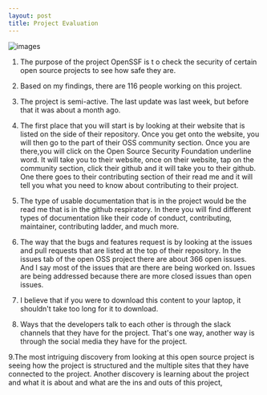 ```yaml
---  
layout: post  
title: Project Evaluation
---    
```

![images](https://github.com/user-attachments/assets/4a7c7378-1eeb-414d-ae64-43660d015d01)


1. The purpose of the project OpenSSF is t o check the security of certain open source projects to see how safe they are.

2. Based on my findings, there are 116 people working on this project.

3. The project is semi-active. The last update was last week, but before that it was about a month ago. 

4. The first place that you will start is by looking at their website that is listed on the side of their repository. Once you get onto the website, you will then go to the part of their OSS community section. Once you are there,you will click on the Open Source Security Foundation underline word. It will take you to their website, once on their website, tap on the community section, click their github and it will take you to their github. One there goes to their contributing section of their read me and it will tell you what you need to know about contributing to their project.

5. The type of usable documentation that is in the project would be the read me that is in the github respiratory. In there you will find different types of documentation like their code of conduct, contributing, maintainer, contributing ladder, and much more. 

6. The way that the bugs and features request is by looking at the issues and pull requests that are listed at the top of their repository. In the issues tab of the open OSS project there are about 366 open issues. And I say most of the issues that are there are being worked on. Issues are being addressed because there are more closed issues than open issues.

7. I believe that if you were to download this content to your laptop, it shouldn't take too long for it to download.

8. Ways that the  developers talk to each other is through the slack channels that they have for the project. That's one way, another way is through the social media they have for the project.

9.The most intriguing discovery from looking at this open source project is seeing how the project is structured and the multiple sites that they have connected to the project. Another discovery is learning about the project and what it is about and what are the ins and outs of this project,
